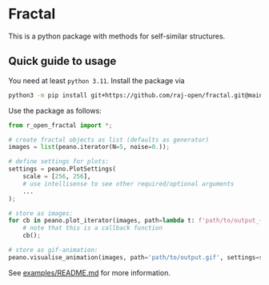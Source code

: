 # Fractal #

This is a python package with methods for self-similar structures.

## Quick guide to usage ##

You need at least `python 3.11`. Install the package via

```bash
python3 -m pip install git+https://github.com/raj-open/fractal.git@main
```

Use the package as follows:

```py
from r_open_fractal import *;

# create fractal objects as list (defaults as generator)
images = list(peano.iterator(N=5, noise=0.));

# define settings for plots:
settings = peano.PlotSettings(
    scale = [256, 256],
    # use intellisense to see other required/optional arguments
    ...
);

# store as images:
for cb in peano.plot_iterator(images, path=lambda t: f'path/to/output_{t}.png', settings=settings):
    # note that this is a callback function
    cb();

# store as gif-animation:
peano.visualise_animation(images, path='path/to/output.gif', settings=settings);
```

See [examples/README.md](examples/README.md) for more information.

